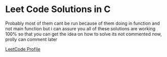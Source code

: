# Leet Code Solutions in C

Probably most of them cant be run because of them doing in function and not main function
but i can assure you all of these solutions are working 100% so that you can get the idea on how to solve
its not commented now, prolly can comment later

[LeetCode Profile](https://leetcode.com/WhiteHatGamer/)
